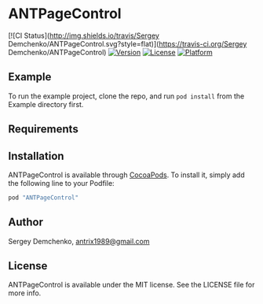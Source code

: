 # ANTPageControl

[![CI Status](http://img.shields.io/travis/Sergey Demchenko/ANTPageControl.svg?style=flat)](https://travis-ci.org/Sergey Demchenko/ANTPageControl)
[![Version](https://img.shields.io/cocoapods/v/ANTPageControl.svg?style=flat)](http://cocoapods.org/pods/ANTPageControl)
[![License](https://img.shields.io/cocoapods/l/ANTPageControl.svg?style=flat)](http://cocoapods.org/pods/ANTPageControl)
[![Platform](https://img.shields.io/cocoapods/p/ANTPageControl.svg?style=flat)](http://cocoapods.org/pods/ANTPageControl)

## Example

To run the example project, clone the repo, and run `pod install` from the Example directory first.

## Requirements

## Installation

ANTPageControl is available through [CocoaPods](http://cocoapods.org). To install
it, simply add the following line to your Podfile:

```ruby
pod "ANTPageControl"
```

## Author

Sergey Demchenko, antrix1989@gmail.com

## License

ANTPageControl is available under the MIT license. See the LICENSE file for more info.
